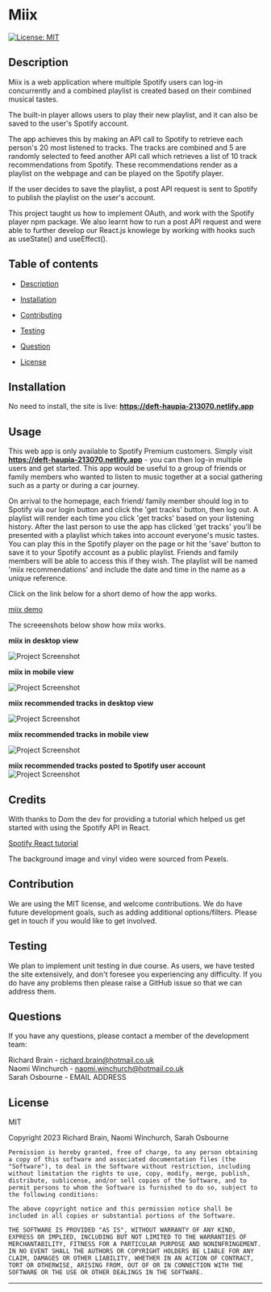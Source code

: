 # Miix

[![License: MIT](https://img.shields.io/badge/License-MIT-yellow.svg)](https://opensource.org/licenses/MIT)

## Description

Miix is a web application where multiple Spotify users can log-in concurrently and a combined playlist is created based on their combined musical tastes.

The built-in player allows users to play their new playlist, and it can also be saved to the user's Spotify account.

The app achieves this by making an API call to Spotify to retrieve each person's 20 most listened to tracks. The tracks are combined and 5 are randomly selected to feed another API call which retrieves a list of 10 track recommendations from Spotify. These recommendations render as a playlist on the webpage and can be played on the Spotify player.

If the user decides to save the playlist, a post API request is sent to Spotify to publish the playlist on the user's account.

This project taught us how to implement OAuth, and work with the Spotify player npm package. We also learnt how to run a post API request and were able to further develop our React.js knowlege by working with hooks such as useState() and useEffect().

## Table of contents

- [Description](#description})

- [Installation](#installation)

- [Contributing](#contributing)

- [Testing](#testing)

- [Question](#questions)

- [License](#license)

## Installation

No need to install, the site is live: **https://deft-haupia-213070.netlify.app**

## Usage

This web app is only available to Spotify Premium customers. Simply visit **https://deft-haupia-213070.netlify.app** - you can then log-in multiple users and get started. This app would be useful to a group of friends or family members who wanted to listen to music together at a social gathering such as a party or during a car journey.

On arrival to the homepage, each friend/ family member should log in to Spotify via our login button and click the 'get tracks' button, then log out. A playlist will render each time you click 'get tracks' based on your listening history. After the last person to use the app has clicked 'get tracks' you'll be presented with a playlist which takes into account everyone's music tastes. You can play this in the Spotify player on the page or hit the 'save' button to save it to your Spotify account as a public playlist. Friends and family members will be able to access this if they wish. The playlist will be named 'miix recommendations' and include the date and time in the name as a unique reference.

Click on the link below for a short demo of how the app works.

[miix demo](https://drive.google.com/file/d/1z2zxKU1Q5vTriKkSBNAWYwX3W4aSHuQP/view)

The screeenshots below show how miix works.

**miix in desktop view**

![Project Screenshot](/public/images/Miix-desktop-landing-page-view.jpeg)

**miix in mobile view**

![Project Screenshot](/public/images/Miix-mobile-landing-page-view.jpeg)

**miix recommended tracks in desktop view**

![Project Screenshot](/public/images/Miix-desktop-recommended-tracks-view.jpeg)

**miix recommended tracks in mobile view**

![Project Screenshot](/public/images/Miix-mobile-recommended-tracks-view.jpeg)

**miix recommended tracks posted to Spotify user account**
![Project Screenshot](/public/images/Miix-playlist-posted-to-spotify-user-account.jpg)

## Credits

With thanks to Dom the dev for providing a tutorial which helped us get started with using the Spotify API in React.

[Spotify React tutorial](https://www.youtube.com/watch?v=wBq3HCvYfUg/ "Check out the tutorial")

The background image and vinyl video were sourced from Pexels.

## Contribution

We are using the MIT license, and welcome contributions. We do have future development goals, such as adding additional options/filters. Please get in touch if you would like to get involved.

## Testing

We plan to implement unit testing in due course. As users, we have tested the site extensively, and don't foresee you experiencing any difficulty. If you do have any problems then please raise a GitHub issue so that we can address them.

## Questions

If you have any questions, please contact a member of the development team:<p/>
Richard Brain - richard.brain@hotmail.co.uk<br />
Naomi Winchurch - naomi.winchurch@hotmail.co.uk<br />
Sarah Osbourne - EMAIL ADDRESS

## License

MIT

Copyright 2023 Richard Brain, Naomi Winchurch, Sarah Osbourne

    Permission is hereby granted, free of charge, to any person obtaining a copy of this software and associated documentation files (the "Software"), to deal in the Software without restriction, including without limitation the rights to use, copy, modify, merge, publish, distribute, sublicense, and/or sell copies of the Software, and to permit persons to whom the Software is furnished to do so, subject to the following conditions:

    The above copyright notice and this permission notice shall be included in all copies or substantial portions of the Software.

    THE SOFTWARE IS PROVIDED "AS IS", WITHOUT WARRANTY OF ANY KIND, EXPRESS OR IMPLIED, INCLUDING BUT NOT LIMITED TO THE WARRANTIES OF MERCHANTABILITY, FITNESS FOR A PARTICULAR PURPOSE AND NONINFRINGEMENT. IN NO EVENT SHALL THE AUTHORS OR COPYRIGHT HOLDERS BE LIABLE FOR ANY CLAIM, DAMAGES OR OTHER LIABILITY, WHETHER IN AN ACTION OF CONTRACT, TORT OR OTHERWISE, ARISING FROM, OUT OF OR IN CONNECTION WITH THE SOFTWARE OR THE USE OR OTHER DEALINGS IN THE SOFTWARE.

---

